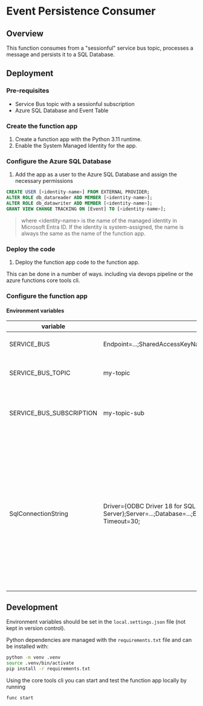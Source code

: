 # Event Persistence Consumer

## Overview

This function consumes from a "sessionful" service bus topic, processes a message and persists it to a SQL Database.

## Deployment

### Pre-requisites

- Service Bus topic with a sessionful subscription
- Azure SQL Database and Event Table

### Create the function app

1. Create a function app with the Python 3.11 runtime.
2. Enable the System Managed Identity for the app.

### Configure the Azure SQL Database

1. Add the app as a user to the Azure SQL Database and assign the necessary permissions

```sql
CREATE USER [<identity-name>] FROM EXTERNAL PROVIDER;
ALTER ROLE db_datareader ADD MEMBER [<identity-name>];
ALTER ROLE db_datawriter ADD MEMBER [<identity-name>];
GRANT VIEW CHANGE TRACKING ON [Event] TO [<identity-name>];
```

> where \<identity-name> is the name of the managed identity in Microsoft Entra ID.
> If the identity is system-assigned, the name is always the same as the name of the
> function app.

### Deploy the code

1. Deploy the function app code to the function app.

This can be done in a number of ways. including via devops pipeline or
the azure functions core tools cli.

### Configure the function app

#### Environment variables

| variable                 | example value                                                                                                               | description                                                                                                                                                                                                                                      |
| ------------------------ | --------------------------------------------------------------------------------------------------------------------------- | ------------------------------------------------------------------------------------------------------------------------------------------------------------------------------------------------------------------------------------------------ |
| SERVICE_BUS              | Endpoint=...;SharedAccessKeyName=...;SharedAccessKey=...                                                                    | service bus connection string                                                                                                                                                                                                                    |
| SERVICE_BUS_TOPIC        | my-topic                                                                                                                    | name of service bus topic to consume from                                                                                                                                                                                                        |
| SERVICE_BUS_SUBSCRIPTION | my-topic-sub                                                                                                                      | name of service bus subscription to use (must have sessions enabled)                                                                                                                                                                             |
| SqlConnectionString      | Driver={ODBC Driver 18 for SQL Server};Server=...;Database=...;Encrypt=yes;TrustServerCertificate=no;Connection Timeout=30; | Azure SQL connection string. Driver must be specified and Authentication must not be specified. The function code will automatically acquire a token for the apps system managed identity and use that for authentication to Azure SQL Database. |

## Development

Environment variables should be set in the `local.settings.json` file (not kept in
version control).

Python dependencies are managed with the `requirements.txt` file and can be installed
with:

```bash
python -m venv .venv
source .venv/bin/activate
pip install -r requirements.txt
```

Using the core tools cli you can start and test the function app locally by running

```bash
func start
```
